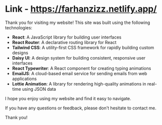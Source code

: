 # Link - https://farhanzizz.netlify.app/

Thank you for visiting my website! This site was built using the following technologies:

- **React**: A JavaScript library for building user interfaces
- **React Router**: A declarative routing library for React
- **Tailwind CSS**: A utility-first CSS framework for rapidly building custom designs
- **Daisy UI**: A design system for building consistent, responsive user interfaces
- **React Typewriter**: A React component for creating typing animations
- **EmailJS**: A cloud-based email service for sending emails from web applications
- **Lottie Animation**: A library for rendering high-quality animations in real-time using JSON data

I hope you enjoy using my website and find it easy to navigate.

If you have any questions or feedback, please don't hesitate to contact me.

Thank you!
